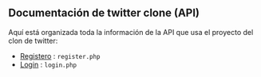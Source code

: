 ## Documentación de twitter clone (API)

Aquí está organizada toda la información de la API que usa el proyecto del clon de twitter:

* [Registero]() : `register.php`
* [Login]() : `login.php`